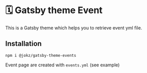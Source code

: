# 🗓 Gatsby theme Event

This is a Gatsby theme which helps you to retrieve event yml file.

## Installation

`npm i @jokz/gatsby-theme-events`

Event page are created with `events.yml` (see example)
